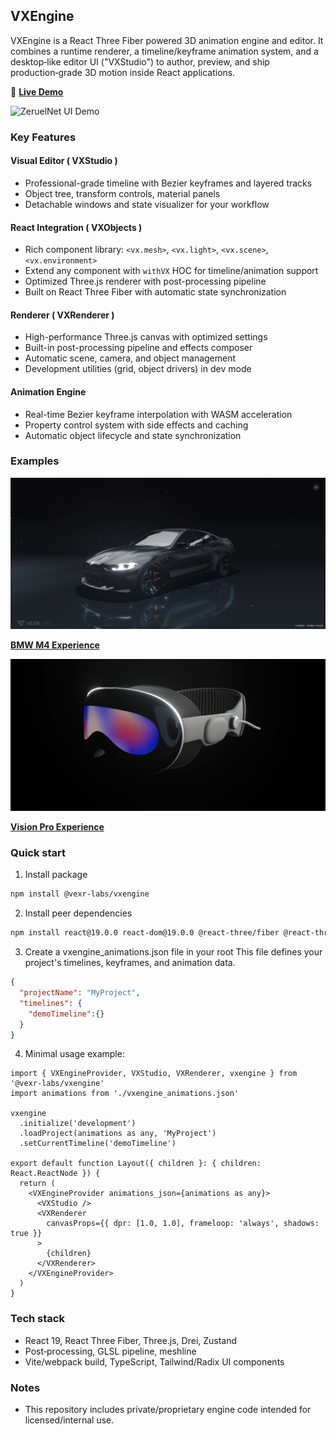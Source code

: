 ## VXEngine

VXEngine is a React Three Fiber powered 3D animation engine and editor. It combines a runtime renderer, a timeline/keyframe animation system, and a desktop‑like editor UI ("VXStudio") to author, preview, and ship production‑grade 3D motion inside React applications.

🚀 **[Live Demo](https://vxengine-demo.vercel.app/)**

![ZeruelNet UI Demo](assets/demo.gif)

### Key Features

#### Visual Editor ( VXStudio )
- Professional-grade timeline with Bezier keyframes and layered tracks
- Object tree, transform controls, material panels
- Detachable windows and state visualizer for your workflow

#### React Integration ( VXObjects )
- Rich component library: `<vx.mesh>`, `<vx.light>`, `<vx.scene>`, `<vx.environment>`
- Extend any component with `withVX` HOC for timeline/animation support
- Optimized Three.js renderer with post-processing pipeline
- Built on React Three Fiber with automatic state synchronization

#### Renderer ( VXRenderer )
- High-performance Three.js canvas with optimized settings
- Built-in post-processing pipeline and effects composer
- Automatic scene, camera, and object management
- Development utilities (grid, object drivers) in dev mode

#### Animation Engine
- Real-time Bezier keyframe interpolation with WASM acceleration
- Property control system with side effects and caching
- Automatic object lifecycle and state synchronization

### Examples

![BMW M4 Experience](assets/m4_experience.webp)

**[BMW M4 Experience](https://m4-experience.vercel.app/)**

![Vision Pro Experience](assets/vision_pro_experience.webp)

**[Vision Pro Experience](https://vxengine-vision-pro-experience.vercel.app/)**

### Quick start

1) Install package

```bash
npm install @vexr-labs/vxengine
```

2) Install peer dependencies

```bash
npm install react@19.0.0 react-dom@19.0.0 @react-three/fiber @react-three/drei three zustand
```

3) Create a vxengine_animations.json file in your root
This file defines your project's timelines, keyframes, and animation data.

```json
{
  "projectName": "MyProject",
  "timelines": {
    "demoTimeline":{}
  }
}
```

4) Minimal usage example:

```tsx
import { VXEngineProvider, VXStudio, VXRenderer, vxengine } from '@vexr-labs/vxengine'
import animations from './vxengine_animations.json'

vxengine
  .initialize('development')
  .loadProject(animations as any, 'MyProject')
  .setCurrentTimeline('demoTimeline')

export default function Layout({ children }: { children: React.ReactNode }) {
  return (
    <VXEngineProvider animations_json={animations as any}>
      <VXStudio />
      <VXRenderer
        canvasProps={{ dpr: [1.0, 1.0], frameloop: 'always', shadows: true }}
      >
        {children}
      </VXRenderer>
    </VXEngineProvider>
  )
}
```

### Tech stack

- React 19, React Three Fiber, Three.js, Drei, Zustand
- Post‑processing, GLSL pipeline, meshline
- Vite/webpack build, TypeScript, Tailwind/Radix UI components

### Notes

- This repository includes private/proprietary engine code intended for licensed/internal use.